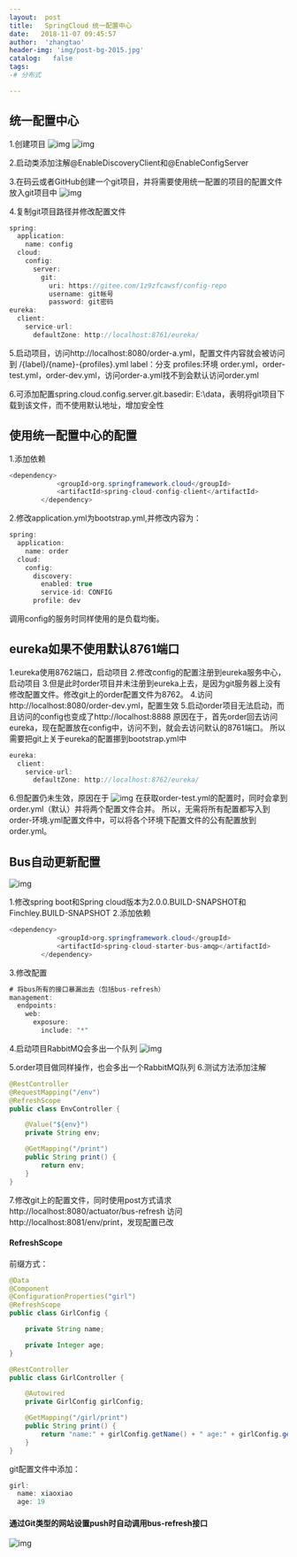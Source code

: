 ```yaml
---
layout:  post
title:   SpringCloud 统一配置中心
date:   2018-11-07 09:45:57
author:  'zhangtao'
header-img: 'img/post-bg-2015.jpg'
catalog:   false
tags:
-# 分布式

---
```




## 统一配置中心



1.创建项目 ![img](https://img-blog.csdnimg.cn/20181102094335284.png) ![img](https://img-blog.csdnimg.cn/20181102094348603.png)

2.启动类添加注解@EnableDiscoveryClient和@EnableConfigServer


3.在码云或者GitHub创建一个git项目，并将需要使用统一配置的项目的配置文件放入git项目中 ![img](https://img-blog.csdnimg.cn/20181102095642540.png?x-oss-process=image/watermark,type_ZmFuZ3poZW5naGVpdGk,shadow_10,text_aHR0cHM6Ly9ibG9nLmNzZG4ubmV0L3dzemN5MTk5NTAz,size_16,color_FFFFFF,t_70)

4.复制git项目路径并修改配置文件

```java
spring:
  application:
    name: config
  cloud:
    config:
      server:
        git:
          uri: https://gitee.com/1z9zfcawsf/config-repo
          username: git帐号
          password: git密码
eureka:
  client:
    service-url:
      defaultZone: http://localhost:8761/eureka/
```

5.启动项目，访问http://localhost:8080/order-a.yml，配置文件内容就会被访问到 /{label}/{name}-{profiles}.yml label：分支 profiles:环境 order.yml，order-test.yml，order-dev.yml，访问order-a.yml找不到会默认访问order.yml

6.可添加配置spring.cloud.config.server.git.basedir: E:\data，表明将git项目下载到该文件，而不使用默认地址，增加安全性

## 使用统一配置中心的配置

1.添加依赖

```java
<dependency>
            <groupId>org.springframework.cloud</groupId>
            <artifactId>spring-cloud-config-client</artifactId>
        </dependency>
```

2.修改application.yml为bootstrap.yml,并修改内容为：

```java
spring:
  application:
    name: order
  cloud:
    config:
      discovery:
        enabled: true
        service-id: CONFIG
      profile: dev
```

调用config的服务时同样使用的是负载均衡。

## eureka如果不使用默认8761端口

1.eureka使用8762端口，启动项目 2.修改config的配置注册到eureka服务中心，启动项目 3.但是此时order项目并未注册到eureka上去，是因为git服务器上没有修改配置文件。修改git上的order配置文件为8762。 4.访问http://localhost:8080/order-dev.yml，配置生效 5.启动order项目无法启动，而且访问的config也变成了http://localhost:8888 原因在于，首先order回去访问eureka，现在配置放在config中，访问不到，就会去访问默认的8761端口。 所以需要把git上关于eureka的配置挪到bootstrap.yml中

```java
eureka:
  client:
    service-url:
      defaultZone: http://localhost:8762/eureka/
```


6.但配置仍未生效，原因在于 ![img](https://img-blog.csdnimg.cn/20181102173720403.png) 在获取order-test.yml的配置时，同时会拿到order.yml（默认）并将两个配置文件合并。 所以，无需将所有配置都写入到order-环境.yml配置文件中，可以将各个环境下配置文件的公有配置放到order.yml。

## Bus自动更新配置


![img](https://img-blog.csdnimg.cn/20181106152640210.png?x-oss-process=image/watermark,type_ZmFuZ3poZW5naGVpdGk,shadow_10,text_aHR0cHM6Ly9ibG9nLmNzZG4ubmV0L3dzemN5MTk5NTAz,size_16,color_FFFFFF,t_70)

1.修改spring boot和Spring cloud版本为2.0.0.BUILD-SNAPSHOT和Finchley.BUILD-SNAPSHOT 2.添加依赖

```java
<dependency>
            <groupId>org.springframework.cloud</groupId>
            <artifactId>spring-cloud-starter-bus-amqp</artifactId>
        </dependency>
```

3.修改配置

```java
# 将bus所有的接口暴漏出去（包括bus-refresh）
management:
  endpoints:
    web:
      exposure:
        include: "*"
```


4.启动项目RabbitMQ会多出一个队列 ![img](https://img-blog.csdnimg.cn/20181106154946257.png?x-oss-process=image/watermark,type_ZmFuZ3poZW5naGVpdGk,shadow_10,text_aHR0cHM6Ly9ibG9nLmNzZG4ubmV0L3dzemN5MTk5NTAz,size_16,color_FFFFFF,t_70)

5.order项目做同样操作，也会多出一个RabbitMQ队列 6.测试方法添加注解

```java
@RestController
@RequestMapping("/env")
@RefreshScope
public class EnvController {

    @Value("${env}")
    private String env;

    @GetMapping("/print")
    public String print() {
        return env;
    }
}
```

7.修改git上的配置文件，同时使用post方式请求http://localhost:8080/actuator/bus-refresh 访问http://localhost:8081/env/print，发现配置已改

#### RefreshScope

前缀方式：

```java
@Data
@Component
@ConfigurationProperties("girl")
@RefreshScope
public class GirlConfig {

    private String name;

    private Integer age;
}
```

```java
@RestController
public class GirlController {

    @Autowired
    private GirlConfig girlConfig;

    @GetMapping("/girl/print")
    public String print() {
        return "name:" + girlConfig.getName() + " age:" + girlConfig.getAge();
    }
}
```

git配置文件中添加：

```java
girl:
  name: xiaoxiao
  age: 19
```

#### 通过Git类型的网站设置push时自动调用bus-refresh接口


![img](https://img-blog.csdnimg.cn/20181106163935955.png?x-oss-process=image/watermark,type_ZmFuZ3poZW5naGVpdGk,shadow_10,text_aHR0cHM6Ly9ibG9nLmNzZG4ubmV0L3dzemN5MTk5NTAz,size_16,color_FFFFFF,t_70)

